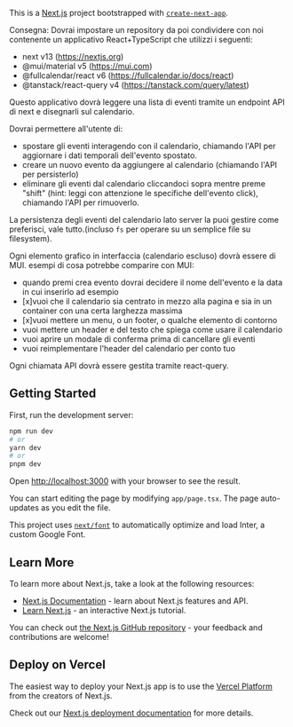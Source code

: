 This is a [Next.js](https://nextjs.org/) project bootstrapped with [`create-next-app`](https://github.com/vercel/next.js/tree/canary/packages/create-next-app).

Consegna:
Dovrai impostare un repository da poi condividere con noi contenente un applicativo React+TypeScript che utilizzi i seguenti:

- next v13 (https://nextjs.org)
- @mui/material v5 (https://mui.com)
- @fullcalendar/react v6 (https://fullcalendar.io/docs/react)
- @tanstack/react-query v4 (https://tanstack.com/query/latest)

Questo applicativo dovrà leggere una lista di eventi tramite un endpoint API di next e disegnarli sul calendario.

Dovrai permettere all'utente di:

- spostare gli eventi interagendo con il calendario, chiamando l'API per aggiornare i dati temporali dell'evento spostato.
- creare un nuovo evento da aggiungere al calendario (chiamando l'API per persisterlo)
- eliminare gli eventi dal calendario cliccandoci sopra mentre preme "shift" (hint: leggi con attenzione le specifiche dell'evento click), chiamando l'API per rimuoverlo.

La persistenza degli eventi del calendario lato server la puoi gestire come preferisci, vale tutto.(incluso `fs` per operare su un semplice file su filesystem).

Ogni elemento grafico in interfaccia (calendario escluso) dovrà essere di MUI.
esempi di cosa potrebbe comparire con MUI:

- quando premi crea evento dovrai decidere il nome dell'evento e la data in cui inserirlo ad esempio
- [x]vuoi che il calendario sia centrato in mezzo alla pagina e sia in un container con una certa larghezza massima
- [x]vuoi mettere un menu, o un footer, o qualche elemento di contorno
- vuoi mettere un header e del testo che spiega come usare il calendario
- vuoi aprire un modale di conferma prima di cancellare gli eventi
- vuoi reimplementare l'header del calendario per conto tuo

Ogni chiamata API dovrà essere gestita tramite react-query.



## Getting Started

First, run the development server:

```bash
npm run dev
# or
yarn dev
# or
pnpm dev
```

Open [http://localhost:3000](http://localhost:3000) with your browser to see the result.

You can start editing the page by modifying `app/page.tsx`. The page auto-updates as you edit the file.

This project uses [`next/font`](https://nextjs.org/docs/basic-features/font-optimization) to automatically optimize and load Inter, a custom Google Font.

## Learn More

To learn more about Next.js, take a look at the following resources:

- [Next.js Documentation](https://nextjs.org/docs) - learn about Next.js features and API.
- [Learn Next.js](https://nextjs.org/learn) - an interactive Next.js tutorial.

You can check out [the Next.js GitHub repository](https://github.com/vercel/next.js/) - your feedback and contributions are welcome!

## Deploy on Vercel

The easiest way to deploy your Next.js app is to use the [Vercel Platform](https://vercel.com/new?utm_medium=default-template&filter=next.js&utm_source=create-next-app&utm_campaign=create-next-app-readme) from the creators of Next.js.

Check out our [Next.js deployment documentation](https://nextjs.org/docs/deployment) for more details.
